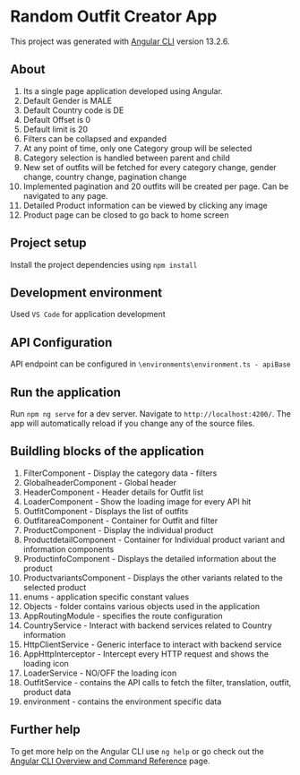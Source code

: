 # Random Outfit Creator App

This project was generated with [Angular CLI](https://github.com/angular/angular-cli) version 13.2.6.

## About

1. Its a single page application developed using Angular. 
2. Default Gender is MALE
3. Default Country code is DE
4. Default Offset is 0
5. Default limit is 20
6. Filters can be collapsed and expanded
7. At any point of time, only one Category group will be selected
8. Category selection is handled between parent and child 
9. New set of outfits will be fetched for every category change, gender change, country change, pagination change
10. Implemented pagination and 20 outfits will be created per page. Can be navigated to any page.
11. Detailed Product information can be viewed by clicking any image
12. Product page can be closed to go back to home screen

## Project setup
Install the project dependencies using ` npm install `

## Development environment 

Used `VS Code` for application development

## API Configuration

API endpoint can be configured in `\environments\environment.ts - apiBase`


## Run the application

Run `npm ng serve` for a dev server. Navigate to `http://localhost:4200/`. The app will automatically reload if you change any of the source files.

## Buildling blocks of the application

1. FilterComponent - Display the category data - filters
2. GlobalheaderComponent - Global header
3. HeaderComponent - Header details for Outfit list
4. LoaderComponent - Show the loading image for every API hit
5. OutfitComponent - Displays the list of outfits
6. OutfitareaComponent - Container for Outfit and filter
7. ProductComponent - Display the individual product
8. ProductdetailComponent - Container for Individual product variant and information components
9. ProductinfoComponent - Displays the detailed information about the product
10. ProductvariantsComponent - Displays the other variants related to the selected product
11. enums - application specific constant values
12. Objects - folder contains various objects used in the application
13. AppRoutingModule - specifies the route configuration
14. CountryService - Interact with backend services related to Country information
15. HttpClientService - Generic interface to interact with backend service
16. AppHttpInterceptor - Intercept every HTTP request and shows the loading icon
17. LoaderService - NO/OFF the loading icon
18. OutfitService - contains the API calls to fetch the filter, translation, outfit, product data
19. environment - contains the environment specific data

## Further help

To get more help on the Angular CLI use `ng help` or go check out the [Angular CLI Overview and Command Reference](https://angular.io/cli) page.
